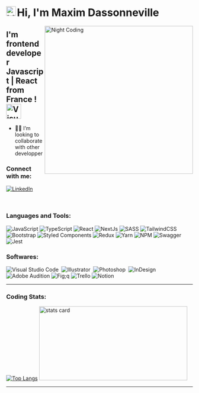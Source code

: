 # Hi, I'm Maxim Dassonneville <img align="left" alt="Visual Studio Code" width="26px" src="https://camo.githubusercontent.com/e8e7b06ecf583bc040eb60e44eb5b8e0ecc5421320a92929ce21522dbc34c891/68747470733a2f2f6d656469612e67697068792e636f6d2f6d656469612f6876524a434c467a6361737252346961377a2f67697068792e676966" />

<img alt="Night Coding" width="400px" src="https://www.mygo.ge/uploads/blog/1584023795.jpg" align="right"/>

## I'm frontend developer Javascript | React from France ! <img  alt="Visual Studio Code" width="40px" src="https://media.giphy.com/media/WFZvB7VIXBgiz3oDXE/giphy.gif" />

- 🤝🏻 I’m looking to collaborate with other developper

### Connect with me:

[![LinkedIn](https://img.shields.io/badge/LinkedIn-%230077B5.svg?logo=linkedin&logoColor=white)](https://linkedin.com/in/https://www.linkedin.com/in/maxim-dassonneville-7b0013230/)

<br />

### Languages and Tools:

![JavaScript](https://img.shields.io/badge/javascript-%23323330.svg?style=plastic&logo=javascript&logoColor=%23F7DF1E)
![TypeScript](https://img.shields.io/badge/typescript-%23007ACC.svg?style=plastic&logo=typescript&logoColor=white)
![React](https://img.shields.io/badge/react-%2320232a.svg?style=plastic&logo=react&logoColor=%2361DAFB)
![NextJs](https://img.shields.io/badge/-NextJs-lightgrey)
![SASS](https://img.shields.io/badge/SASS-hotpink.svg?style=plastic&logo=SASS&logoColor=white)
![TailwindCSS](https://img.shields.io/badge/tailwindcss-%2338B2AC.svg?style=plastic&logo=tailwind-css&logoColor=white)
![Bootstrap](https://img.shields.io/badge/bootstrap-%23563D7C.svg?style=plastic&logo=bootstrap&logoColor=white)
![Styled Components](https://img.shields.io/badge/styled--components-DB7093?style=plastic&logo=styled-components&logoColor=white)
![Redux](https://img.shields.io/badge/redux-%23593d88.svg?style=plastic&logo=redux&logoColor=white)
![Yarn](https://img.shields.io/badge/yarn-%232C8EBB.svg?style=plastic&logo=yarn&logoColor=white)
![NPM](https://img.shields.io/badge/NPM-%23000000.svg?style=plastic&logo=npm&logoColor=white)
![Swagger](https://img.shields.io/badge/-Swagger-%23Clojure?style=plastic&logo=swagger&logoColor=white)
![Jest](https://img.shields.io/badge/jest-%232C8EBB.svg?style=plastic&logo=jest&logoColor=white)

### Softwares:

![Visual Studio Code](https://img.shields.io/badge/-Visual%20Studio%20Code-05122A?style=flat&logo=visual-studio-code&logoColor=007ACC)&nbsp;
![Illustrator](https://img.shields.io/badge/-Illustrator-05122A?style=flat&logo=adobe-illustrator)&nbsp;
![Photoshop](https://img.shields.io/badge/-Photoshop-05122A?style=flat&logo=adobe-photoshop)&nbsp;
![InDesign](https://img.shields.io/badge/-InDesign-05122A?style=flat&logo=adobe-indesign)
![Adobe Audition](https://img.shields.io/badge/Adobe%20Audition-9999FF.svg?style=plastic&logo=Adobe%20Audition&logoColor=white)
![Fig;q](https://img.shields.io/badge/-figma-05122A?style=flat&logo=figma)
![Trello](https://img.shields.io/badge/Trello-%23026AA7.svg?style=plastic&logo=Trello&logoColor=white)
![Notion](https://img.shields.io/badge/Notion-%23000000.svg?style=plastic&logo=notion&logoColor=white)
<br />

---

### Coding Stats:

[![Top Langs](https://github-readme-stats.vercel.app/api/top-langs/?username=Future64&theme=radical&hide_border=false&include_all_commits=false&count_private=false&layout=compact)](https://github-readme-stats.vercel.app/api?username=Future64&theme=radical&hide_border=false&include_all_commits=false&count_private=false)
<img alt= "stats card" height="200px" width="400" src="https://github-readme-streak-stats.herokuapp.com/?user=Future64&theme=radical&hide_border=false">

<!--END_SECTION:waka-->

---

[linkedin]: https://www.linkedin.com/in/bouzidkrita/
